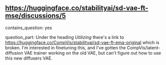 ## https://huggingface.co/stabilityai/sd-vae-ft-mse/discussions/5

contains_question: yes

question_part: Under the heading *Utilizing* there's a link to https://huggingface.co/CompVis/stabilityai/sd-vae-ft-ema-original which is broken. I'm interested in finetuning this, and I've gotten the CompVis/latent-diffusion VAE trainer working on the old VAE, but can't figure out how to use this new diffusers VAE.